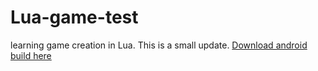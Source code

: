 # Lua-game-test
learning game creation in Lua.
This is a small update.
[Download android build here](https://github.com/hyperking/Lua-game-test/raw/master/game.apk)
